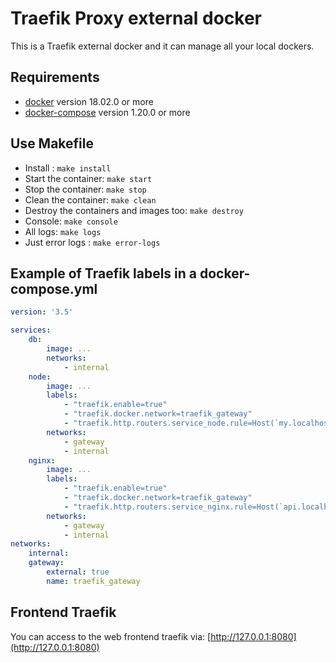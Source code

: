 # Traefik Proxy external docker

This is a Traefik external docker and it can manage all your
local dockers.

## Requirements

* [docker](https://docs.docker.com/install/) version 18.02.0 or more
* [docker-compose](https://docs.docker.com/compose/install/) version 1.20.0 or more

## Use Makefile

* Install : `make install`
* Start the container: `make start`
* Stop the container: `make stop`
* Clean the container: `make clean`
* Destroy the containers and images too: `make destroy`
* Console: `make console`
* All logs: `make logs`
* Just error logs : `make error-logs`

## Example of Traefik labels in a docker-compose.yml

```yaml
version: '3.5'

services:
    db:
        image: ...
        networks:
            - internal      
    node:
        image: ...
        labels:
            - "traefik.enable=true"
            - "traefik.docker.network=traefik_gateway"
            - "traefik.http.routers.service_node.rule=Host(`my.localhost`")
        networks:
            - gateway
            - internal
    nginx:
        image: ...
        labels:
            - "traefik.enable=true"
            - "traefik.docker.network=traefik_gateway"
            - "traefik.http.routers.service_nginx.rule=Host(`api.localhost`")
        networks:
            - gateway
            - internal
networks:
    internal:
    gateway:
        external: true
        name: traefik_gateway

```

## Frontend Traefik

You can access to the web frontend traefik via: [http://127.0.0.1:8080](http://127.0.0.1:8080)
